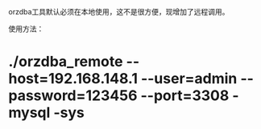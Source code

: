 orzdba工具默认必须在本地使用，这不是很方便，现增加了远程调用。


使用方法：

# ./orzdba_remote --host=192.168.148.1 --user=admin  --password=123456  --port=3308 -mysql -sys

